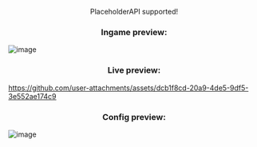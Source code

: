 <p align="center">PlaceholderAPI supported!</p>
<h3 align="center">Ingame preview:</h3>

![image](https://github.com/user-attachments/assets/c03ed0b3-46d0-4a5f-a811-37a62c52dc4b)

<h3 align="center">Live preview:</h3>


https://github.com/user-attachments/assets/dcb1f8cd-20a9-4de5-9df5-3e552ae174c9


<h3 align="center">Config preview:</h3>

![image](https://github.com/user-attachments/assets/263a5925-ffc6-46bb-9047-6c0a3eee960e)


